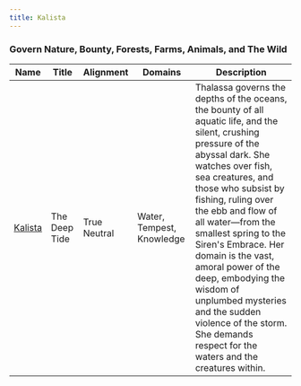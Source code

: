 ```yaml
---
title: Kalista
---
```


### Govern Nature, Bounty, Forests, Farms, Animals, and The Wild

| Name | Title | Alignment | Domains | Description |
| --- | --- | --- | --- | --- |
| [Kalista](/assets/pantheons/green_pantheon/Kalista.jpg) | The Deep Tide | True Neutral | Water, Tempest, Knowledge | Thalassa governs the depths of the oceans, the bounty of all aquatic life, and the silent, crushing pressure of the abyssal dark. She watches over fish, sea creatures, and those who subsist by fishing, ruling over the ebb and flow of all water—from the smallest spring to the Siren's Embrace. Her domain is the vast, amoral power of the deep, embodying the wisdom of unplumbed mysteries and the sudden violence of the storm. She demands respect for the waters and the creatures within. |
